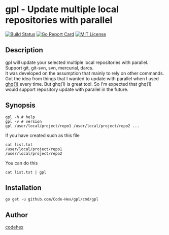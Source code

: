 gpl - Update multiple local repositories with parallel
=======

[![Build Status](https://travis-ci.org/Code-Hex/gpl.svg?branch=master)](https://travis-ci.org/Code-Hex/gpl)
[![Go Report Card](https://goreportcard.com/badge/github.com/Code-Hex/gpl)](https://goreportcard.com/report/github.com/Code-Hex/gpl)
[![MIT License](http://img.shields.io/badge/license-MIT-blue.svg?style=flat)](LICENSE)

## Description
gpl will update your selected multiple local repositories with parallel. Support git, git-svn, svn, mercurial, darcs.  
It was developed on the assumption that mainly to rely on other commands. Got the idea from things that I wanted to update with parallel when I used [ghq(1)](https://github.com/motemen/ghq) every time. But ghq(1) is great tool. So I'm expected that ghq(1) would support repository update with parallel in the future.

## Synopsis
    gpl -h # help
    gpl -v # version
    gpl /user/local/project/repo1 /user/local/project/repo2 ...

If you have created such as this file

    cat list.txt
    /user/local/project/repo1
    /user/local/project/repo2

You can do this

    cat list.txt | gpl

## Installation
    go get -u github.com/Code-Hex/gpl/cmd/gpl

## Author
[codehex](https://twitter.com/CodeHex)

